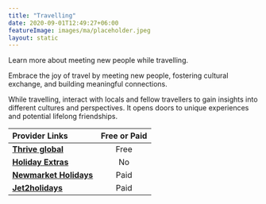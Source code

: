 ```yaml
---
title: "Travelling"
date: 2020-09-01T12:49:27+06:00
featureImage: images/ma/placeholder.jpeg
layout: static
---
```


Learn more about meeting new people while travelling.

Embrace the joy of travel by meeting new people, fostering cultural exchange, and building meaningful connections.

While travelling, interact with locals and fellow travellers to gain insights into different cultures and perspectives. It opens doors to unique experiences and potential lifelong friendships.

| Provider Links      | Free or Paid  |  
| :-----------          | :--------------:      |  
| [**Thrive global**](https://community.thriveglobal.com/the-importance-of-taking-a-holiday/) | Free | 
| [**Holiday Extras**](https://www.holidayextras.com/travel-blog/wanderlust/how-to-make-friends-while-travelling.html) | No | 
| [**Newmarket Holidays**](https://www.newmarketholidays.co.uk/holiday-guides/solo-travel-guide/how-to-meet-other-people-when-travelling-alone) | Paid | 
| [**Jet2holidays**](https://www.jet2holidays.com/) | Paid | 
  

<br/><br/>






